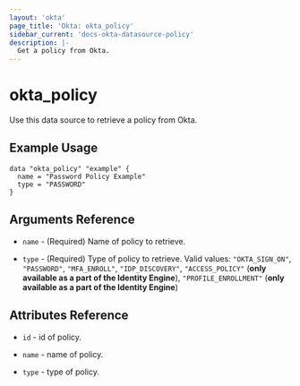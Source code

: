```yaml
---
layout: 'okta'
page_title: 'Okta: okta_policy'
sidebar_current: 'docs-okta-datasource-policy'
description: |-
  Get a policy from Okta.
---
```


# okta_policy

Use this data source to retrieve a policy from Okta.

## Example Usage

```hcl
data "okta_policy" "example" {
  name = "Password Policy Example"
  type = "PASSWORD"
}
```

## Arguments Reference

- `name` - (Required) Name of policy to retrieve.

- `type` - (Required) Type of policy to retrieve. Valid values: `"OKTA_SIGN_ON"`, `"PASSWORD"`, `"MFA_ENROLL"`, 
`"IDP_DISCOVERY"`, `"ACCESS_POLICY"` (**only available as a part of the Identity Engine**), `"PROFILE_ENROLLMENT"` (**only available as a part of the Identity Engine**)

## Attributes Reference

- `id` - id of policy.

- `name` - name of policy.

- `type` - type of policy.
